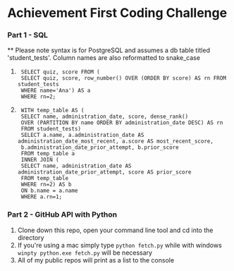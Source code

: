 # Achievement First Coding Challenge
### Part 1 - SQL
** Please note syntax is for PostgreSQL and assumes a db table titled 'student_tests'. Column names are also reformatted to snake_case

1. ```
    SELECT quiz, score FROM (
    SELECT quiz, score, row_number() OVER (ORDER BY score) AS rn FROM student_tests
    WHERE name='Ana') AS a
    WHERE rn=2;

2. ```
    WITH temp_table AS (
    SELECT name, administration_date, score, dense_rank()
    OVER (PARTITION BY name ORDER BY administration_date DESC) AS rn
    FROM student_tests)
    SELECT a.name, a.administration_date AS administration_date_most_recent, a.score AS most_recent_score,
    b.administration_date_prior_attempt, b.prior_score
    FROM temp_table a
    INNER JOIN (
    SELECT name, administration_date AS administration_date_prior_attempt, score AS prior_score
    FROM temp_table
    WHERE rn=2) AS b
    ON b.name = a.name
    WHERE a.rn=1;

### Part 2 - GitHub API with Python
1. Clone down this repo, open your command line tool and cd into the directory
2. If you're using a mac simply type ```python fetch.py``` while with windows ```winpty python.exe fetch.py``` will be necessary
3. All of my public repos will print as a list to the console
